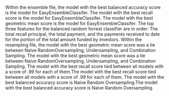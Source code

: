 Within the ensemble file, the model with the best balanced accuracy score is the model for EasyEnsembleClassifer. The model with the best recall score is the model for EasyEnsembleClassifer. The model with the best geometric mean score is the model for EasyEnsembleClassifer. The top three features for the balanced random forrest classifier are in order: The total recall principal, the total payment, and the payments received to date for the portion of the total amount funded by investors. Within the resampling file, the model with the best geometric mean score was a tie between Naive RandomOversampling, Undersampling, and Combination Sampling. The model with the best geometric mean score was a tie between Naive RandomOversampling, Undersampling, and Combination Sampling. The model with the best recall score tied between all models with a score of .99 for each of them.The model with the best recall score tied between all models with a score of .99 for each of them. The model with the best balanced accuracy score is Naive Random Oversampling.The model with the best balanced accuracy score is Naive Random Oversampling.
